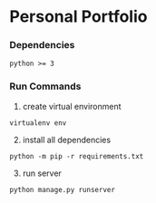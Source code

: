 # Personal  Portfolio

### Dependencies
```
python >= 3
```

### Run Commands
1. create virtual environment
```
virtualenv env
```
2. install all dependencies
```
python -m pip -r requirements.txt
```

3. run server
```
python manage.py runserver
```
